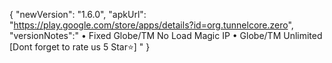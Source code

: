 {
"newVersion": "1.6.0",
"apkUrl": "https://play.google.com/store/apps/details?id=org.tunnelcore.zero",
"versionNotes":"
• Fixed Globe/TM No Load Magic IP
• Globe/TM Unlimited
[Dont forget to rate us 5 Star⭐]
"
}

